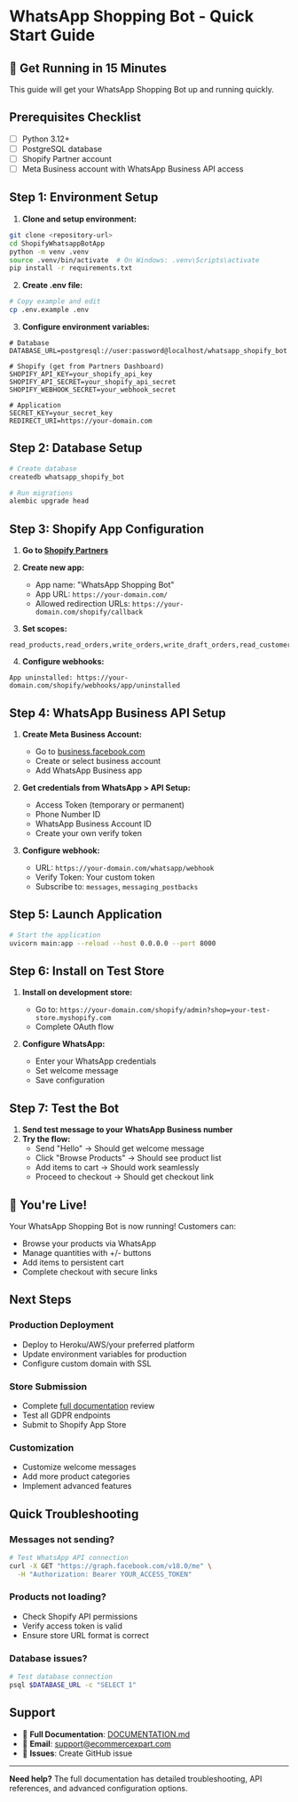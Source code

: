 # WhatsApp Shopping Bot - Quick Start Guide

## 🚀 Get Running in 15 Minutes

This guide will get your WhatsApp Shopping Bot up and running quickly.

## Prerequisites Checklist

- [ ] Python 3.12+
- [ ] PostgreSQL database
- [ ] Shopify Partner account
- [ ] Meta Business account with WhatsApp Business API access

## Step 1: Environment Setup

1. **Clone and setup environment:**
```bash
git clone <repository-url>
cd ShopifyWhatsappBotApp
python -m venv .venv
source .venv/bin/activate  # On Windows: .venv\Scripts\activate
pip install -r requirements.txt
```

2. **Create .env file:**
```bash
# Copy example and edit
cp .env.example .env
```

3. **Configure environment variables:**
```env
# Database
DATABASE_URL=postgresql://user:password@localhost/whatsapp_shopify_bot

# Shopify (get from Partners Dashboard)
SHOPIFY_API_KEY=your_shopify_api_key
SHOPIFY_API_SECRET=your_shopify_api_secret
SHOPIFY_WEBHOOK_SECRET=your_webhook_secret

# Application
SECRET_KEY=your_secret_key
REDIRECT_URI=https://your-domain.com
```

## Step 2: Database Setup

```bash
# Create database
createdb whatsapp_shopify_bot

# Run migrations
alembic upgrade head
```

## Step 3: Shopify App Configuration

1. **Go to [Shopify Partners](https://partners.shopify.com)**
2. **Create new app:**
   - App name: "WhatsApp Shopping Bot"
   - App URL: `https://your-domain.com/`
   - Allowed redirection URLs: `https://your-domain.com/shopify/callback`

3. **Set scopes:**
```
read_products,read_orders,write_orders,write_draft_orders,read_customers,write_customers
```

4. **Configure webhooks:**
```
App uninstalled: https://your-domain.com/shopify/webhooks/app/uninstalled
```

## Step 4: WhatsApp Business API Setup

1. **Create Meta Business Account:**
   - Go to [business.facebook.com](https://business.facebook.com)
   - Create or select business account
   - Add WhatsApp Business app

2. **Get credentials from WhatsApp > API Setup:**
   - Access Token (temporary or permanent)
   - Phone Number ID
   - WhatsApp Business Account ID
   - Create your own verify token

3. **Configure webhook:**
   - URL: `https://your-domain.com/whatsapp/webhook`
   - Verify Token: Your custom token
   - Subscribe to: `messages`, `messaging_postbacks`

## Step 5: Launch Application

```bash
# Start the application
uvicorn main:app --reload --host 0.0.0.0 --port 8000
```

## Step 6: Install on Test Store

1. **Install on development store:**
   - Go to: `https://your-domain.com/shopify/admin?shop=your-test-store.myshopify.com`
   - Complete OAuth flow

2. **Configure WhatsApp:**
   - Enter your WhatsApp credentials
   - Set welcome message
   - Save configuration

## Step 7: Test the Bot

1. **Send test message to your WhatsApp Business number**
2. **Try the flow:**
   - Send "Hello" → Should get welcome message
   - Click "Browse Products" → Should see product list
   - Add items to cart → Should work seamlessly
   - Proceed to checkout → Should get checkout link

## 🎉 You're Live!

Your WhatsApp Shopping Bot is now running! Customers can:
- Browse your products via WhatsApp
- Manage quantities with +/- buttons
- Add items to persistent cart
- Complete checkout with secure links

## Next Steps

### Production Deployment
- Deploy to Heroku/AWS/your preferred platform
- Update environment variables for production
- Configure custom domain with SSL

### Store Submission
- Complete [full documentation](DOCUMENTATION.md) review
- Test all GDPR endpoints
- Submit to Shopify App Store

### Customization
- Customize welcome messages
- Add more product categories
- Implement advanced features

## Quick Troubleshooting

### Messages not sending?
```bash
# Test WhatsApp API connection
curl -X GET "https://graph.facebook.com/v18.0/me" \
  -H "Authorization: Bearer YOUR_ACCESS_TOKEN"
```

### Products not loading?
- Check Shopify API permissions
- Verify access token is valid
- Ensure store URL format is correct

### Database issues?
```bash
# Test database connection
psql $DATABASE_URL -c "SELECT 1"
```

## Support

- 📖 **Full Documentation**: [DOCUMENTATION.md](DOCUMENTATION.md)
- 📧 **Email**: support@ecommercexpart.com
- 🐛 **Issues**: Create GitHub issue

---

**Need help?** The full documentation has detailed troubleshooting, API references, and advanced configuration options.